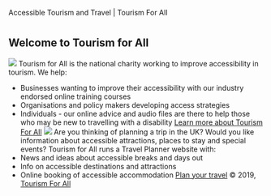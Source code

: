 
Accessible Tourism and Travel | Tourism For All
# 
 ## Welcome to Tourism for All
![](https://cdn.tourismforall.org.uk/uploads/img/partners/Splash-page-two-people-shaking-hands.jpeg)
Tourism for All is the national charity working to improve accessibility in tourism. We help:
* Businesses wanting to improve their accessibility with our industry endorsed online training courses
* Organisations and policy makers developing access strategies
* Individuals - our online advice and audio files are there to help those who may be new to travelling with a disability
[Learn more about Tourism For All](https://site.tourismforall.org.uk/) 
![](https://cdn.tourismforall.org.uk/uploads/img/single-pages/image-2-16e29755f342bc1cf1a6b4735f2611c7.png)
Are you thinking of planning a trip in the UK? Would you like information about accessible attractions, places to stay and special events? Tourism for All runs a Travel Planner website with:
* News and ideas about accessible breaks and days out
* Info on accessible destinations and attractions
* Online booking of accessible accommodation
[Plan your travel](https://www.tourismforall.co.uk/)
© 2019, [Tourism For All](https://site.tourismformall.org)
